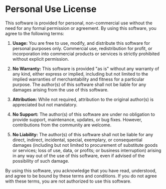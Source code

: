 # Personal Use License

This software is provided for personal, non-commercial use without the need for any formal permission or agreement. By using this software, you agree to the following terms:

1. **Usage:** You are free to use, modify, and distribute this software for personal purposes only. Commercial use, redistribution for profit, or incorporation into commercial products or services is strictly prohibited without explicit permission.

2. **No Warranty:** This software is provided "as is" without any warranty of any kind, either express or implied, including but not limited to the implied warranties of merchantability and fitness for a particular purpose. The author(s) of this software shall not be liable for any damages arising from the use of this software.

3. **Attribution:** While not required, attribution to the original author(s) is appreciated but not mandatory.

4. **No Support:** The author(s) of this software are under no obligation to provide support, maintenance, updates, or bug fixes. However, contributions from the community are welcome.

5. **No Liability:** The author(s) of this software shall not be liable for any direct, indirect, incidental, special, exemplary, or consequential damages (including but not limited to procurement of substitute goods or services; loss of use, data, or profits; or business interruption) arising in any way out of the use of this software, even if advised of the possibility of such damage.

By using this software, you acknowledge that you have read, understood, and agree to be bound by these terms and conditions. If you do not agree with these terms, you are not authorized to use this software.


